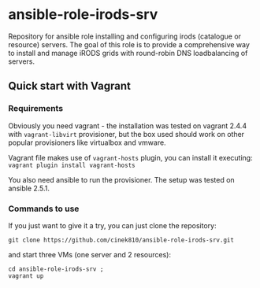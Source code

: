 # ansible-role-irods-srv
Repository for ansible role installing and configuring irods (catalogue or resource) servers. The goal of this role is to provide a comprehensive way to install and manage iRODS grids with round-robin DNS loadbalancing of servers.

## Quick start with Vagrant
### Requirements
Obviously you need vagrant - the installation was tested on vagrant 2.4.4 with ```vagrant-libvirt``` provisioner, but the box used should work on other popular provisioners like virtualbox and vmware.

Vagrant file makes use of ```vagrant-hosts``` plugin, you can install it executing: ```vagrant plugin install vagrant-hosts```

You also need ansible to run the provisioner. The setup was tested on ansible 2.5.1.
### Commands to use
If you just want to give it a try, you can just clone the repository:
```
git clone https://github.com/cinek810/ansible-role-irods-srv.git
```
and start three VMs (one server and 2 resources):
```
cd ansible-role-irods-srv ; 
vagrant up
```


